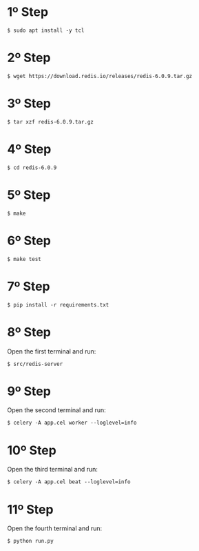 # 1º Step
    $ sudo apt install -y tcl

# 2º Step
    $ wget https://download.redis.io/releases/redis-6.0.9.tar.gz

# 3º Step
    $ tar xzf redis-6.0.9.tar.gz

# 4º Step
    $ cd redis-6.0.9

# 5º Step
    $ make

# 6º Step
    $ make test

# 7º Step
    $ pip install -r requirements.txt

# 8º Step
Open the first terminal and run:

    $ src/redis-server

# 9º Step
Open the second terminal and run:

    $ celery -A app.cel worker --loglevel=info

# 10º Step
Open the third terminal and run:

    $ celery -A app.cel beat --loglevel=info

# 11º Step
Open the fourth terminal and run:

    $ python run.py